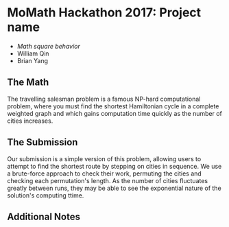 # MoMath Hackathon 2017: Project name

- _Math square behavior_
- William Qin
- Brian Yang

## The Math

The travelling salesman problem is a famous NP-hard computational problem, where you must find the shortest Hamiltonian cycle in a complete weighted graph and which gains computation time quickly as the number of cities increases.

## The Submission

Our submission is a simple version of this problem, allowing users to attempt to find the shortest route by stepping on cities in sequence. We use a brute-force approach to check their work, permuting the cities and checking each permutation's length. As the number of cities fluctuates greatly between runs, they may be able to see the exponential nature of the solution's computing ttime.


## Additional Notes
